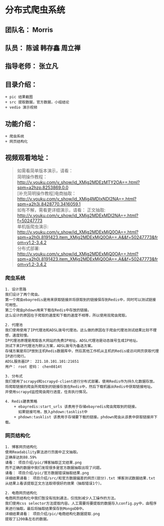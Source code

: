 # 分布式爬虫系统
## 团队名： Morris
## 队员： 陈诚 韩存鑫 周立禅
## 指导老师： 张立凡

## 目录介绍：
	+ pic 结果截图
	+ src 提取数据，官方数据，小组结论
	+ vedio 演示视频

## 功能介绍：
	+ 爬虫系统
	+ 网页结构化

## 视频观看地址：
> 如需看简单版本演示，请看：
> <br>简明操作教程： http://v.youku.com/v_show/id_XMjg2MDEzMTY2OA==.html?spm=a2hzp.8253869.0.0
> <br>[补充简明操作教程]电商抽取：http://v.youku.com/v_show/id_XMjg4MDIxNDI2NA==.html?spm=a2h3j.8428770.3416059.1
> <br>如有不解，需看更详细演示，请看：
> 正文抽取: http://v.youku.com/v_show/id_XMjg2MDExMDI2NA==.html?f=50247773
> <br> 单机版爬虫演示: http://v.youku.com/v_show/id_XMjg2MDExMjQ0OA==.html?spm=a2h0j.8191423.item_XMjg2MDExMjQ0OA==.A&&f=50247773&from=y1.2-3.4.2
> <br> 分布式部署: http://v.youku.com/v_show/id_XMjg2MDExMjQ0OA==.html?spm=a2h0j.8191423.item_XMjg2MDExMjQ0OA==.A&&f=50247773&from=y1.2-3.4.2

### 爬虫系统
	1. 设计思路
	我们设计了两个爬虫。
	第一个爬虫ebayredis是用来获取链接并将获取到的链接保存到Redis中，同时可以测试链接可用性。
	第二个爬虫phdown用来下载在Redis中存放的链接。
	这么设计的原因在于爬取的速度和下载的速度不相等，所以使用双爬虫爬取。

	2. 代理池
	我们使用使用了IP代理池和ADSL拨号代理池。这么做的原因在于爬虫代理池测试结果比较不理想，速度较慢。
	IP代理池原理是爬取各大网站的免费IP地址。ADSL代理池是动态拨号生成IP地址。
	测试下来IP代理池为默认方案，ADSL拨号为备选方案。
	存储方案是将IP放到主机Redis数据库中，然后其他工作机从主机的Redis或访问网页获取代理IP进行爬行。
	ADSL服务器IP： 221.10.101.101:21651
	用户： root 密码： chen0814t

	3. 分布式
	我们使用了scrapyd和scrapyd-client进行分布式部署。使用Redis作为持久化数据存放。
	将爬取链接的爬虫所爬取到的链接存放在Redis中，然后下载机器从Redis中获取链接地址。
	并使用scrapyd监控爬虫爬行进度，任务执行情况。
	
	4. Redis建表策略
	    + ebayredis:start_urls 该表用于存储ebayredis爬虫爬取到的链接。
	      如果链接可用，放入phdown:tasklist中
	    + phdown:tasklist 该表用于存储要下载的链接。phdown爬虫从该表中获取链接并下载。

### 网页结构化
	1. 博客网页结构化
	使用Readability算法进行页面中正文抽取。
	正确率达到88.59%
	请看： 项目介绍/pic/博客抽取正文结果.png
	而不正确的数据中我们发现很多是官方数据抽取出现了问题。
	请看： 项目介绍/pic/官方数据错误抽取结果.png
	详细结果请看： 项目介绍/src/和官方数据偏差的网页(部分).txt 博客测试数据结果.txt
	从结果上看该提取正文方法取得很好的效果（抽取错误1个）。

	2. 电商网页结构化
	电商网页结构化中我们暂没有找到通法，仅找到减少人工操作的方法。
	我们使用css selector方法提取内容。人工需要将要提取的数据存入config.py中，由程序来进行抽取。最后将抽取结果保存到MongoDB中。
	详细结果请看： 项目介绍/pic/电商结构化数据提取.png
	提取了1200条左右的数据。
